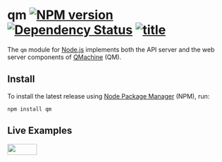 # qm [![NPM version](https://badge.fury.io/js/qm.png)](http://badge.fury.io/js/qm) [![Dependency Status](https://gemnasium.com/qmachine/qm-nodejs.png)](https://gemnasium.com/qmachine/qm-nodejs) [![title](https://david-dm.org/qmachine/qm-nodejs.png)](https://david-dm.org/qmachine/qm-nodejs)

The `qm` module for [Node.js](http://nodejs.org) implements both the API server
and the web server components of [QMachine](https://www.qmachine.org) (QM).

Install
-------

To install the latest release using
[Node Package Manager](https://www.npmjs.org) (NPM), run:

    npm install qm

Live Examples
-------------

<a href="https://runnable.com/qmachine" target="_blank"><img src="https://runnable.com/external/styles/assets/runnablebtn.png" style="width:67px;height:25px;"></a>

<!-- vim:set syntax=markdown: -->
